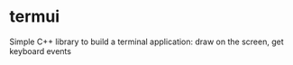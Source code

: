 # termui
Simple C++ library to build a terminal application: draw on the screen, get keyboard events
